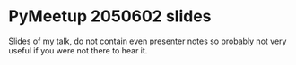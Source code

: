 # PyMeetup 2050602 slides

Slides of my talk, do not contain even presenter notes 
so probably not very useful if you were not there to hear it.

